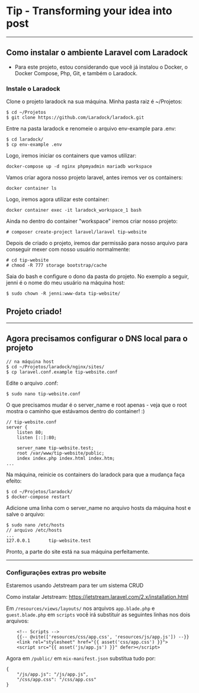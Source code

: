 # Tip - Transforming your idea into post
-----------------------
## Como instalar o ambiente Laravel com Laradock

- Para este projeto, estou considerando que você já instalou o Docker, o Docker Compose, Php, Git, e também o Laradock.

### Instale o Laradock

Clone o projeto laradock na sua máquina. Minha pasta raiz é ~/Projetos:
```
$ cd ~/Projetos
$ git clone https://github.com/Laradock/laradock.git
```

Entre na pasta laradock e renomeie o arquivo env-example para .env:
```
$ cd laradock/
$ cp env-example .env
```
Logo, iremos iniciar os containers que vamos utilizar:

```
docker-compose up -d nginx phpmyadmin mariadb workspace
```
Vamos criar agora nosso projeto laravel, antes iremos ver os containers:

```
docker container ls
```
Logo, iremos agora utilizar este container:

```
docker container exec -it laradock_workspace_1 bash
```

Ainda no dentro do container "workspace" iremos criar nosso projeto:
```
# composer create-project laravel/laravel tip-website
```

Depois de criado o projeto, iremos dar permissão para nosso arquivo para conseguir mexer com nosso usuário normalmente:

```
# cd tip-website
# chmod -R 777 storage bootstrap/cache
```

Saia do bash e configure o dono da pasta do projeto. No exemplo a seguir, jenni é o nome do meu usuário na máquina host:
```
$ sudo chown -R jenni:www-data tip-website/
```

## Projeto criado!
--------------------------

## Agora precisamos configurar o DNS local para o projeto

```
// na máquina host
$ cd ~/Projetos/laradock/nginx/sites/
$ cp laravel.conf.example tip-website.conf
```

Edite o arquivo .conf:
```
$ sudo nano tip-website.conf
```

O que precisamos mudar é o server_name e root apenas - veja que  o root mostra o caminho que estávamos dentro do container! :)

```
// tip-website.conf
server {
    listen 80;
    listen [::]:80;
    
    server_name tip-website.test;
    root /var/www/tip-website/public;
    index index.php index.html index.htm;
...
```

Na máquina, reinicie os containers do laradock para que a mudança faça efeito:

```
$ cd ~/Projetos/laradock/
$ docker-compose restart
```

Adicione uma linha com o server_name no arquivo hosts da máquina host e salve o arquivo:

```
$ sudo nano /etc/hosts
// arquivo /etc/hosts
...
127.0.0.1       tip-website.test
```

Pronto, a parte do site está na sua máquina perfeitamente.

---------------

### Configurações extras pro website

Estaremos usando Jetstream para ter um sistema CRUD

Como instalar Jetstream:
https://jetstream.laravel.com/2.x/installation.html

Em ``` /resources/views/layouts/ ``` nos arquivos ``` app.blade.php ``` e ``` guest.blade.php ``` em ``` scripts ``` você irá substituir as seguintes linhas nos dois arquivos:

```
    <!-- Scripts -->
    {{-- @vite(['resources/css/app.css', 'resources/js/app.js']) --}}
    <link rel="stylesheet" href="{{ asset('css/app.css') }}">
    <script src="{{ asset('js/app.js') }}" defer></script>
```

Agora em ``` /public/ ``` em ``` mix-manifest.json ``` substitua tudo por:
```
{
    "/js/app.js": "/js/app.js",
    "/css/app.css": "/css/app.css"
}
```
